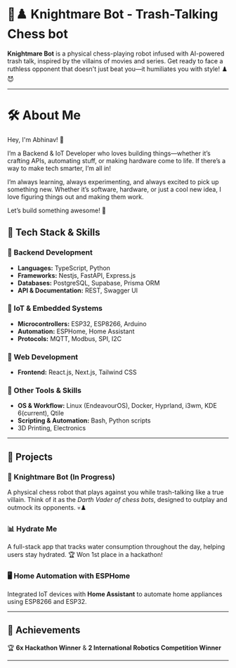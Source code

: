 # 👾♟️ Knightmare Bot - Trash-Talking Chess bot

**Knightmare Bot** is a physical chess-playing robot infused with AI-powered trash talk, inspired by the villains of movies and series. Get ready to face a ruthless opponent that doesn't just beat you—it humiliates you with style! ♟️😈

---

# 🛠️ About Me

Hey, I'm Abhinav! 👋

I’m a Backend & IoT Developer who loves building things—whether it’s crafting APIs, automating stuff, or making hardware come to life. If there’s a way to make tech smarter, I’m all in!

I’m always learning, always experimenting, and always excited to pick up something new. Whether it’s software, hardware, or just a cool new idea, I love figuring things out and making them work.

Let’s build something awesome! 🚀

## 🔧 Tech Stack & Skills

### 🔹 Backend Development
- **Languages:** TypeScript, Python
- **Frameworks:** Nestjs, FastAPI, Express.js
- **Databases:** PostgreSQL, Supabase, Prisma ORM
- **API & Documentation:** REST, Swagger UI

### 🔹 IoT & Embedded Systems
- **Microcontrollers:** ESP32, ESP8266, Arduino
- **Automation:** ESPHome, Home Assistant
- **Protocols:** MQTT, Modbus, SPI, I2C

### 🔹 Web Development
- **Frontend:** React.js, Next.js, Tailwind CSS

### 🔹 Other Tools & Skills
- **OS & Workflow:** Linux (EndeavourOS), Docker, Hyprland, i3wm, KDE 6(current), Qtile
- **Scripting & Automation:** Bash, Python scripts
- 3D Printing, Electronics
---

## 🚀 Projects

### **👾 Knightmare Bot (In Progress)**
A physical chess robot that plays against you while trash-talking like a true villain. Think of it as the *Darth Vader of chess bots*, designed to outplay and outmock its opponents. 💀♟️

### **📊 Hydrate Me**
A full-stack app that tracks water consumption throughout the day, helping users stay hydrated. 🏆 Won 1st place in a hackathon!

### **🖥️ Home Automation with ESPHome**
Integrated IoT devices with **Home Assistant** to automate home appliances using ESP8266 and ESP32.

---

## 📌 Achievements
🏆 **6x Hackathon Winner** & **2 International Robotics Competition Winner**

---
